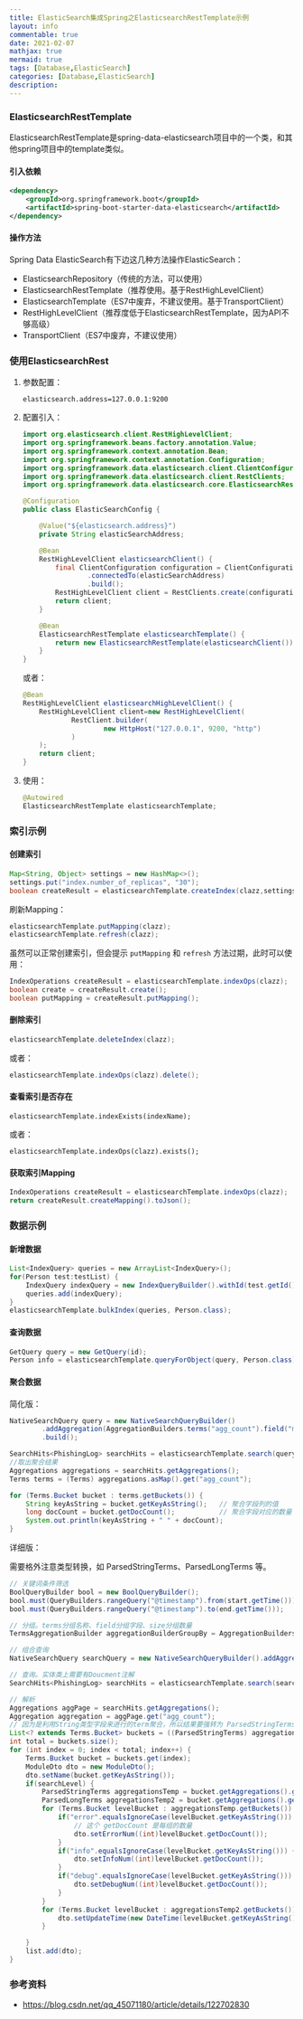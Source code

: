 ```yaml
---
title: ElasticSearch集成Spring之ElasticsearchRestTemplate示例
layout: info
commentable: true
date: 2021-02-07
mathjax: true
mermaid: true
tags: [Database,ElasticSearch]
categories: [Database,ElasticSearch]
description: 
---
```


### ElasticsearchRestTemplate

ElasticsearchRestTemplate是spring-data-elasticsearch项目中的一个类，和其他spring项目中的template类似。

#### 引入依赖

```xml
<dependency>
    <groupId>org.springframework.boot</groupId>
    <artifactId>spring-boot-starter-data-elasticsearch</artifactId>
</dependency>
```

<!--more-->

#### 操作方法

Spring Data ElasticSearch有下边这几种方法操作ElasticSearch：

- ElasticsearchRepository（传统的方法，可以使用）
- ElasticsearchRestTemplate（推荐使用。基于RestHighLevelClient）
- ElasticsearchTemplate（ES7中废弃，不建议使用。基于TransportClient）
- RestHighLevelClient（推荐度低于ElasticsearchRestTemplate，因为API不够高级）
- TransportClient（ES7中废弃，不建议使用）

### 使用ElasticsearchRest

1. 参数配置：

   ```properties
   elasticsearch.address=127.0.0.1:9200
   ```

2. 配置引入：

   ```java
   import org.elasticsearch.client.RestHighLevelClient;
   import org.springframework.beans.factory.annotation.Value;
   import org.springframework.context.annotation.Bean;
   import org.springframework.context.annotation.Configuration;
   import org.springframework.data.elasticsearch.client.ClientConfiguration;
   import org.springframework.data.elasticsearch.client.RestClients;
   import org.springframework.data.elasticsearch.core.ElasticsearchRestTemplate;
   
   @Configuration
   public class ElasticSearchConfig {
   
       @Value("${elasticsearch.address}")
       private String elasticSearchAddress;
   
       @Bean
       RestHighLevelClient elasticsearchClient() {
           final ClientConfiguration configuration = ClientConfiguration.builder()
                   .connectedTo(elasticSearchAddress)
                   .build();
           RestHighLevelClient client = RestClients.create(configuration).rest();
           return client;
       }
   
       @Bean
       ElasticsearchRestTemplate elasticsearchTemplate() {
           return new ElasticsearchRestTemplate(elasticsearchClient());
       }
   }
   ```

   或者：

   ```java
   @Bean
   RestHighLevelClient elasticsearchHighLevelClient() {
       RestHighLevelClient client=new RestHighLevelClient(
               RestClient.builder(
                       new HttpHost("127.0.0.1", 9200, "http")
               )
       );
       return client;
   }
   ```

3. 使用：

   ```java
   @Autowired
   ElasticsearchRestTemplate elasticsearchTemplate;
   ```

### 索引示例

#### 创建索引

```java
Map<String, Object> settings = new HashMap<>();
settings.put("index.number_of_replicas", "30");
boolean createResult = elasticsearchTemplate.createIndex(clazz,settings);
```

刷新Mapping：

```java
elasticsearchTemplate.putMapping(clazz);
elasticsearchTemplate.refresh(clazz);
```

虽然可以正常创建索引，但会提示 `putMapping` 和 `refresh` 方法过期，此时可以使用：

```java
IndexOperations createResult = elasticsearchTemplate.indexOps(clazz);
boolean create = createResult.create();
boolean putMapping = createResult.putMapping();
```

#### 删除索引

```java
elasticsearchTemplate.deleteIndex(clazz);
```

或者：

```java
elasticsearchTemplate.indexOps(clazz).delete();
```

#### 查看索引是否存在

```
elasticsearchTemplate.indexExists(indexName);
```

或者：

```
elasticsearchTemplate.indexOps(clazz).exists();
```

#### 获取索引Mapping

```java
IndexOperations createResult = elasticsearchTemplate.indexOps(clazz);
return createResult.createMapping().toJson();
```

### 数据示例

#### 新增数据

```java
List<IndexQuery> queries = new ArrayList<IndexQuery>();
for(Person test:testList) {
    IndexQuery indexQuery = new IndexQueryBuilder().withId(test.getId()).withObject(test).build();
    queries.add(indexQuery);
}
elasticsearchTemplate.bulkIndex(queries, Person.class);
```

#### 查询数据

```java
GetQuery query = new GetQuery(id);
Person info = elasticsearchTemplate.queryForObject(query, Person.class);
```

#### 聚合数据

简化版：

```java
NativeSearchQuery query = new NativeSearchQueryBuilder()
        .addAggregation(AggregationBuilders.terms("agg_count").field("module.keyword"))
        .build();

SearchHits<PhishingLog> searchHits = elasticsearchTemplate.search(query, PhishingLog.class);
//取出聚合结果
Aggregations aggregations = searchHits.getAggregations();
Terms terms = (Terms) aggregations.asMap().get("agg_count");

for (Terms.Bucket bucket : terms.getBuckets()) {
    String keyAsString = bucket.getKeyAsString();   // 聚合字段列的值
    long docCount = bucket.getDocCount();           // 聚合字段对应的数量
    System.out.println(keyAsString + " " + docCount);
}
```

详细版：

需要格外注意类型转换，如 ParsedStringTerms、ParsedLongTerms 等。

```java
// 关键词条件筛选
BoolQueryBuilder bool = new BoolQueryBuilder();
bool.must(QueryBuilders.rangeQuery("@timestamp").from(start.getTime()));
bool.must(QueryBuilders.rangeQuery("@timestamp").to(end.getTime()));

// 分组。terms分组名称、field分组字段、size分组数量
TermsAggregationBuilder aggregationBuilderGroupBy = AggregationBuilders.terms("agg_count").field("module.keyword").size(200);

// 组合查询
NativeSearchQuery searchQuery = new NativeSearchQueryBuilder().addAggregation(aggregationBuilderGroupBy).withQuery(bool).build();

// 查询。实体类上需要有Doucment注解
SearchHits<PhishingLog> searchHits = elasticsearchTemplate.search(searchQuery, PhishingLog.class);

// 解析
Aggregations aggPage = searchHits.getAggregations();
Aggregation aggregation = aggPage.get("agg_count");
// 因为是利用String类型字段来进行的term聚合，所以结果要强转为 ParsedStringTerms 类型
List<? extends Terms.Bucket> buckets = ((ParsedStringTerms) aggregation).getBuckets();
int total = buckets.size();
for (int index = 0; index < total; index++) {
    Terms.Bucket bucket = buckets.get(index);
    ModuleDto dto = new ModuleDto();
    dto.setName(bucket.getKeyAsString());
    if(searchLevel) {
        ParsedStringTerms aggregationsTemp = bucket.getAggregations().get("get_level");
        ParsedLongTerms aggregationsTemp2 = bucket.getAggregations().get("get_time");
        for (Terms.Bucket levelBucket : aggregationsTemp.getBuckets()) {
            if("error".equalsIgnoreCase(levelBucket.getKeyAsString())) {
                // 这个 getDocCount 是每组的数量
                dto.setErrorNum((int)levelBucket.getDocCount());
            }
            if("info".equalsIgnoreCase(levelBucket.getKeyAsString())) {
                dto.setInfoNum((int)levelBucket.getDocCount());
            }
            if("debug".equalsIgnoreCase(levelBucket.getKeyAsString())) {
                dto.setDebugNum((int)levelBucket.getDocCount());
            }
        }
        for (Terms.Bucket levelBucket : aggregationsTemp2.getBuckets()) {
            dto.setUpdateTime(new DateTime(levelBucket.getKeyAsString()).toDate());
        }

    }
    list.add(dto);
}
```

### 参考资料

- https://blog.csdn.net/qq_45071180/article/details/122702830